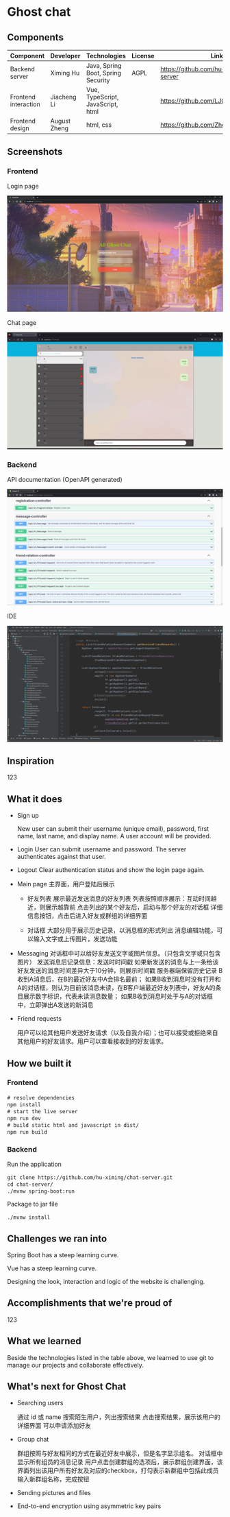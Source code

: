 # Ghost chat

## Components

| Component            | Developer    | Technologies                       | License | Link                                     |
| -------------------- | ------------ | ---------------------------------- | ------- | ---------------------------------------- |
| Backend server       | Ximing Hu    | Java, Spring Boot, Spring Security | AGPL    | https://github.com/hu-ximing/chat-server |
| Frontend interaction | Jiacheng Li  | Vue, TypeScript, JavaScript, html  |         | https://github.com/LJC0414/GhostChat     |
| Frontend design      | August Zheng | html, css                          |         | https://github.com/Zheng-August/html     |

## Screenshots

### Frontend

Login page

![Login page screenshot](./images/frontend/login.png)

Chat page

![Chat page screenshot](./images/frontend/chat.png)

### Backend

API documentation (OpenAPI generated)

![OpenAPI documentation screenshot](./images/backend/api.png)

IDE

![IDE screenshot](./images/backend/ide.png)

## Inspiration

123

## What it does

* Sign up
  
  New user can submit their username (unique email), password, first name, last name, and display name. A user account will be provided.

* Login
  User can submit username and password. The server authenticates against that user.

* Logout
  Clear authentication status and show the login page again.

* Main page
  主界面，用户登陆后展示
  
  - 好友列表
    展示最近发送消息的好友列表
    列表按照顺序展示：互动时间越近，则展示越靠前
    点击列出的某个好友后，启动与那个好友的对话框
    详细信息按钮，点击后进入好友或群组的详细界面
  
  - 对话框
    大部分用于展示历史记录，以消息框的形式列出
    消息编辑功能，可以输入文字或上传图片，发送功能

* Messaging
  对话框中可以给好友发送文字或图片信息。（只包含文字或只包含图片）
  发送消息后记录信息：发送时时间戳
  如果新发送的消息与上一条给该好友发送的消息时间差异大于10分钟，则展示时间戳
  服务器端保留历史记录
  B收到A消息后，在B的最近好友中A会排名最前；
  如果B收到消息时没有打开和A的对话框，则认为目前该消息未读，在B客户端最近好友列表中，好友A的条目展示数字标识，代表未读消息数量；
  如果B收到消息时处于与A的对话框中，立即弹出A发送的新消息

* Friend requests
  
  用户可以给其他用户发送好友请求（以及自我介绍）；也可以接受或拒绝来自其他用户的好友请求。用户可以查看接收到的好友请求。

## How we built it

### Frontend

```shell
# resolve dependencies
npm install
# start the live server
npm run dev
# build static html and javascript in dist/
npm run build
```

### Backend

Run the application

```shell
git clone https://github.com/hu-ximing/chat-server.git
cd chat-server/
./mvnw spring-boot:run
```

Package to jar file

```shell
./mvnw install
```

## Challenges we ran into

Spring Boot has a steep learning curve.

Vue has a steep learning curve.

Designing the look, interaction and logic of the website is challenging.

## Accomplishments that we're proud of

123

## What we learned

Beside the technologies listed in the table above, we learned to use git to manage our projects and collaborate effectively.

## What's next for Ghost Chat

- Searching users
  
  通过 id 或 name 搜索陌生用户，列出搜索结果
  点击搜索结果，展示该用户的详细界面
  可以申请添加好友

- Group chat
  
  群组按照与好友相同的方式在最近好友中展示，但是名字显示组名。
  对话框中显示所有组员的消息记录
  用户点击创建群组的选项后，展示群组创建界面，该界面列出该用户所有好友及对应的checkbox，打勾表示新群组中包括此成员
  输入新群组名称，完成按钮

- Sending pictures and files

- End-to-end encryption using asymmetric key pairs
